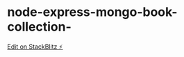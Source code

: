 # node-express-mongo-book-collection-

[Edit on StackBlitz ⚡️](https://stackblitz.com/edit/stackblitz-starters-1ktalj)